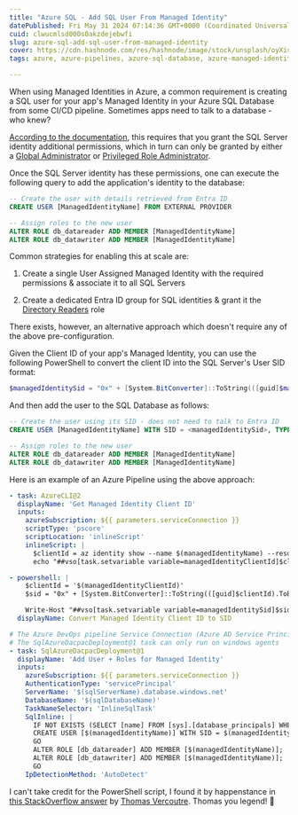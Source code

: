 ```yaml
---
title: "Azure SQL - Add SQL User From Managed Identity"
datePublished: Fri May 31 2024 07:14:36 GMT+0000 (Coordinated Universal Time)
cuid: clwucmlsd000s0akzdejebwfi
slug: azure-sql-add-sql-user-from-managed-identity
cover: https://cdn.hashnode.com/res/hashnode/image/stock/unsplash/oyXis2kALVg/upload/3dee44ee54543f169d68122b695fca53.jpeg
tags: azure, azure-pipelines, azure-sql-database, azure-managed-identities

---
```


When using Managed Identities in Azure, a common requirement is creating a SQL user for your app's Managed Identity in your Azure SQL Database from some CI/CD pipeline. Sometimes apps need to talk to a database - who knew?

[According to the documentation](https://learn.microsoft.com/en-us/azure/azure-sql/database/authentication-azure-ad-user-assigned-managed-identity?view=azuresql#permissions), this requires that you grant the SQL Server identity additional permissions, which in turn can only be granted by either a [Global Administrator](https://learn.microsoft.com/en-us/entra/identity/role-based-access-control/permissions-reference#global-administrator) or [Privileged Role Administrator](https://learn.microsoft.com/en-us/entra/identity/role-based-access-control/permissions-reference#global-administrator).

Once the SQL Server identity has these permissions, one can execute the following query to add the application's identity to the database:

```sql
-- Create the user with details retrieved from Entra ID
CREATE USER [ManagedIdentityName] FROM EXTERNAL PROVIDER

-- Assign roles to the new user
ALTER ROLE db_datareader ADD MEMBER [ManagedIdentityName]
ALTER ROLE db_datawriter ADD MEMBER [ManagedIdentityName]
```

Common strategies for enabling this at scale are:

1. Create a single User Assigned Managed Identity with the required permissions & associate it to all SQL Servers
    
2. Create a dedicated Entra ID group for SQL identities & grant it the [Directory Readers](https://learn.microsoft.com/en-us/azure/azure-sql/database/authentication-aad-directory-readers-role-tutorial?view=azuresql) role
    

There exists, however, an alternative approach which doesn't require any of the above pre-configuration.

Given the Client ID of your app's Managed Identity, you can use the following PowerShell to convert the client ID into the SQL Server's User SID format:

```powershell
$managedIdentitySid = "0x" + [System.BitConverter]::ToString(([guid]$managedIdentityClientId).ToByteArray()).Replace("-", "")
```

And then add the user to the SQL Database as follows:

```sql
-- Create the user using its SID - does not need to talk to Entra ID
CREATE USER [ManagedIdentityName] WITH SID = <managedIdentitySid>, TYPE = E;

-- Assign roles to the new user
ALTER ROLE db_datareader ADD MEMBER [ManagedIdentityName]
ALTER ROLE db_datawriter ADD MEMBER [ManagedIdentityName]
```

Here is an example of an Azure Pipeline using the above approach:

```yaml
- task: AzureCLI@2
  displayName: 'Get Managed Identity Client ID'
  inputs:
    azureSubscription: ${{ parameters.serviceConnection }}
    scriptType: 'pscore'
    scriptLocation: 'inlineScript'
    inlineScript: |
      $clientId = az identity show --name $(managedIdentityName) --resource-group $(resourceGroupName) --query clientId -o tsv
      echo "##vso[task.setvariable variable=managedIdentityClientId]$clientId"

- powershell: |
    $clientId = '$(managedIdentityClientId)'
    $sid = "0x" + [System.BitConverter]::ToString(([guid]$clientId).ToByteArray()).Replace("-", "")

    Write-Host "##vso[task.setvariable variable=managedIdentitySid]$sid"
  displayName: Convert Managed Identity Client ID to SID

# The Azure DevOps pipeline Service Connection (Azure AD Service Principal) needs to be a SQL Server Administrator (AAD Group) or Database Owner
# The SqlAzureDacpacDeployment@1 task can only run on windows agents
- task: SqlAzureDacpacDeployment@1
  displayName: 'Add User + Roles for Managed Identity'
  inputs:
    azureSubscription: ${{ parameters.serviceConnection }}
    AuthenticationType: 'servicePrincipal'
    ServerName: '$(sqlServerName).database.windows.net'
    DatabaseName: '$(sqlDatabaseName)'
    TaskNameSelector: 'InlineSqlTask'
    SqlInline: |
      IF NOT EXISTS (SELECT [name] FROM [sys].[database_principals] WHERE [name] = '$(managedIdentityName)')
      CREATE USER [$(managedIdentityName)] WITH SID = $(managedIdentitySid), TYPE = E;
      GO
      ALTER ROLE [db_datareader] ADD MEMBER [$(managedIdentityName)];
      ALTER ROLE [db_datawriter] ADD MEMBER [$(managedIdentityName)];
      GO
    IpDetectionMethod: 'AutoDetect'
```

I can't take credit for the PowerShell script, I found it by happenstance in [this StackOverflow answer](https://stackoverflow.com/a/76996864) by [Thomas Vercoutre](https://github.com/CrazyTuna). Thomas you legend! 👏